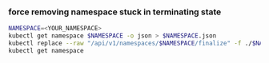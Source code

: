 ### force removing namespace stuck in terminating state
```bash
NAMESPACE=<YOUR_NAMESPACE>
kubectl get namespace $NAMESPACE -o json > $NAMESPACE.json
kubectl replace --raw "/api/v1/namespaces/$NAMESPACE/finalize" -f ./$NAMESPACE.json
kubectl get namespace
```
